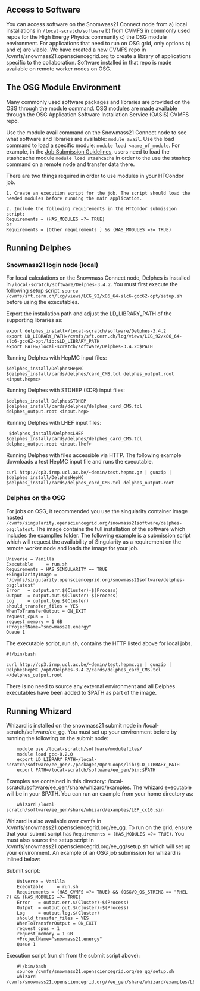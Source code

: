 ## Access to Software

You can access software on the Snomwass21 Connect node from a) local installations in `/local-scratch/software` b) from CVMFS in commonly used repos for the High Energy Physics community c) the OSG module environment. For applications that need to run on OSG grid, only options b) and c) are viable. We have created a new CVMFS repo in /cvmfs/snowmass21.opensciencegrid.org to create a library of applications specific to the collaboration. Software installed in that repo is made available on remote worker nodes on OSG. 

## The OSG Module Environment

Many commonly used software packages and libraries are provided on the OSG through the module command.  OSG modules are made available through the OSG Application Software Installation Service (OASIS) CVMFS repo.

Use the module avail command on the Snowmass21 Connect node to see what software and libraries are available: `module avail`. Use the load command to load a specific module: `module load <name_of_module`.  For example, in the [Job Submission Guidelines](index.md#Job-Submissions-to-the-OSG), users need to load the  stashcache module `module load stashcache` in order to the use the stashcp command on a remote node and transfer data there.

There are two things required in order to use modules in your HTCondor job.

    1. Create an execution script for the job. The script should load the needed modules before running the main application.  
    
    2. Include the following requirements in the HTCondor submission script:
    Requirements = (HAS_MODULES =?= TRUE)
    or 
    Requirements = [Other requirements ] && (HAS_MODULES =?= TRUE)


## Running Delphes

### Snowmass21 login node (local)

For local calculations on the Snowmass Connect node, Delphes is installed in `/local-scratch/software/Delphes-3.4.2`. You must first execute the following setup script: `source /cvmfs/sft.cern.ch/lcg/views/LCG_92/x86_64-slc6-gcc62-opt/setup.sh` before using the executables. 

Export the installation path and adjust the LD_LIBRARY_PATH of the supporting libraries as:

    export delphes_install=/local-scratch/software/Delphes-3.4.2
    export LD_LIBRARY_PATH=/cvmfs/sft.cern.ch/lcg/views/LCG_92/x86_64-slc6-gcc62-opt/lib:$LD_LIBRARY_PATH
    export PATH=/local-scratch/software/Delphes-3.4.2:$PATH
    
Running Delphes with HepMC input files:
 
    $delphes_install/DelphesHepMC $delphes_install/cards/delphes/card_CMS.tcl delphes_output.root <input.hepmc>

Running Delphes with STDHEP (XDR) input files:
    
    $delphes_install DelphesSTDHEP $delphes_install/cards/delphes/delphes_card_CMS.tcl delphes_output.root <input.hep>   

Running Delphes with LHEF input files:
      
     $delphes_install/DelphesLHEF $delphes_install/cards/delphes/delphes_card_CMS.tcl delphes_output.root <input.lhef>

Running Delphes with files accessible via HTTP. The following example downloads a test HepMC input file and runs the executable. 

    curl http://cp3.irmp.ucl.ac.be/~demin/test.hepmc.gz | gunzip | $delphes_install/DelphesHepMC $delphes_install/cards/delphes_card_CMS.tcl delphes_output.root

### Delphes on the OSG

For jobs on OSG, it recommended you use the singularity container image hosted `/cvmfs/singularity.opensciencegrid.org/snowmass21software/delphes-osg:latest`. The image contains the full installation of the software which includes the examplles folder. The following example is a submission script which will request the availability of Singularity as a requirement on the remote worker node and loads the image for your job. 

    Universe = Vanilla
    Executable     = run.sh
    Requirements = HAS_SINGULARITY == TRUE
    +SingularityImage = "/cvmfs/singularity.opensciencegrid.org/snowmass21software/delphes-osg:latest"
    Error   = output.err.$(Cluster)-$(Process)
    Output  = output.out.$(Cluster)-$(Process)
    Log     = output.log.$(Cluster)
    should_transfer_files = YES
    WhenToTransferOutput = ON_EXIT
    request_cpus = 1
    request_memory = 1 GB
    +ProjectName="snowmass21.energy"
    Queue 1     

The executable script, run.sh, contains the HTTP  listed above for local jobs. 

    #!/bin/bash

    curl http://cp3.irmp.ucl.ac.be/~demin/test.hepmc.gz | gunzip | DelphesHepMC /opt/Delphes-3.4.2/cards/delphes_card_CMS.tcl ~/delphes_output.root

There is no need to source any external environment and all Delphes executables have been added to $PATH as part of the image. 

## Running Whizard

Whizard is installed on the snowmass21 submit node in /local-scratch/software/ee_gg. You must set up your environment before by running the following on the submit node: 

        module use /local-scratch/software/modulefiles/
        module load gcc-8.2.0 
        export LD_LIBRARY_PATH=/local-scratch/software/ee_gen/./packages/OpenLoops/lib:$LD_LIBRARY_PATH
        export PATH=/local-scratch/software/ee_gen/bin:$PATH 
        
Examples are contained in this directory: /local-scratch/software/ee_gen/share/whizard/examples. The whizard executable will be in your $PATH. You can run an example from your home directory as: 
    
        whizard /local-scratch/software/ee_gen/share/whizard/examples/LEP_cc10.sin
        
Whizard is also available over cvmfs in /cvmfs/snowmass21.opensciencegrid.org/ee_gg. To run on the grid, ensure that your submit script has `Requirements = (HAS_MODULES =?= TRUE)`. You must also source the setup script in /cvmfs/snowmass21.opensciencegrid.org/ee_gg/setup.sh which will set up your environment. An example of an OSG job submission for whizard is inlined below:

Submit script:

        Universe = Vanilla
        Executable     = run.sh
        Requirements = (HAS_CVMFS =?= TRUE) && (OSGVO_OS_STRING == "RHEL 7) && (HAS_MODULES =?= TRUE) 
        Error   = output.err.$(Cluster)-$(Process)
        Output  = output.out.$(Cluster)-$(Process)
        Log     = output.log.$(Cluster)
        should_transfer_files = YES
        WhenToTransferOutput = ON_EXIT
        request_cpus = 1
        request_memory = 1 GB
        +ProjectName="snowmass21.energy"
        Queue 1
        
Execution script (run.sh from the submit script above):

        #!/bin/bash
        source /cvmfs/snowmass21.opensciencegrid.org/ee_gg/setup.sh
        whizard /cvmfs/snowmass21.opensciencegrid.org//ee_gen/share/whizard/examples/LEP_cc10.sin
        
